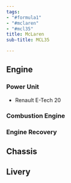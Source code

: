 ```yaml
---
tags:
- "#formula1"
- "#mclaren"
- "#mcl35"
title: McLaren
sub-title: MCL35

---
```

## Engine
### Power Unit
* Renault E-Tech 20
### Combustion Engine

### Engine Recovery

## Chassis

## Livery